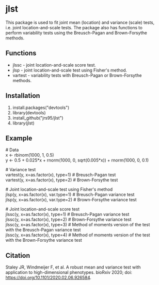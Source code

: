 # jlst
This package is used to fit joint mean (location) and variance (scale) tests, i.e. joint location-and-scale tests. The package also has functions to perform variability tests using the Breusch-Pagan and Brown-Forsythe methods.  

## Functions
* jlssc - joint location-and-scale score test. 
* jlsp - joint location-and-scale test using Fisher's method.  
* vartest - variability tests with Breusch-Pagan or Brown-Forsythe methods.  

## Installation
1. install.packages("devtools")
2. library(devtools)
3. install_github("jrs95/jlst")
4. library(jlst)  

## Example
\# Data  
x <- rbinom(1000, 1, 0.5)  
y <- 0.5 + 0.025\*x + rnorm(1000, 0, sqrt(0.005\*x)) + rnorm(1000, 0, 0.1)  

\# Variance test  
vartest(y, x=as.factor(x), type=1) # Breusch-Pagan test  
vartest(y, x=as.factor(x), type=2) # Brown-Forsythe test  

\# Joint location-and-scale test using Fisher's method   
jlsp(y, x=as.factor(x), var.type=1) # Breusch-Pagan variance test  
jlsp(y, x=as.factor(x), var.type=2) # Brown-Forsythe variance test  

\# Joint location-and-scale score test   
jlssc(y, x=as.factor(x), type=1) # Breusch-Pagan variance test  
jlssc(y, x=as.factor(x), type=2) # Brown-Forsythe variance test  
jlssc(y, x=as.factor(x), type=3) # Method of moments version of the test with the Breusch-Pagan variance test  
jlssc(y, x=as.factor(x), type=4) # Method of moments version of the test with the Brown-Forsythe variance test   

## Citation
Staley JR, Windmeijer F, et al. A robust mean and variance test with application to high-dimensional phenotypes. bioRxiv 2020; doi: https://doi.org/10.1101/2020.02.06.926584.
